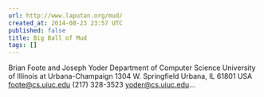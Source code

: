 ```yaml
---
url: http://www.laputan.org/mud/
created_at: 2014-08-23 23:57 UTC
published: false
title: Big Ball of Mud
tags: []
---
```


Brian Foote and Joseph Yoder Department of Computer Science University of Illinois at Urbana-Champaign 1304 W. Springfield Urbana, IL 61801 USA foote@cs.uiuc.edu (217) 328-3523 yoder@cs.uiuc.edu…
